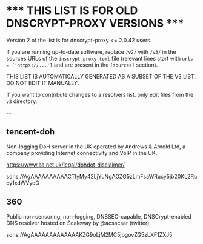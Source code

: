 # *** THIS LIST IS FOR OLD DNSCRYPT-PROXY VERSIONS ***

Version 2 of the list is for dnscrypt-proxy <= 2.0.42 users.

If you are running up-to-date software, replace `/v2/` with `/v3/` in the sources URLs
of the `dnscrypt-proxy.toml` file (relevant lines start with `urls = ['https://...']`
and are present in the `[sources]` section).

THIS LIST IS AUTOMATICALLY GENERATED AS A SUBSET OF THE V3 LIST. DO NOT EDIT IT MANUALLY.

If you want to contribute changes to a resolvers list, only edit files from the `v3` directory.

--

## tencent-doh

Non-logging DoH server in the UK operated by Andrews & Arnold Ltd, a
company providing Internet connectivity and VoIP in the UK.

https://www.aa.net.uk/legal/dohdot-disclaimer/

sdns://AgAAAAAAAAAACTIyMy42LjYuNgAOZG5zLmFsaWRucy5jb20KL2Rucy1xdWVyeQ


## 360

Public non-censoring, non-logging, DNSSEC-capable, DNSCrypt-enabled DNS resolver hosted on Scaleway by @acsacsar (twitter)

sdns://AgAAAAAAAAAAAAAKZG9oLjM2MC5jbgovZG5zLXF1ZXJ5

